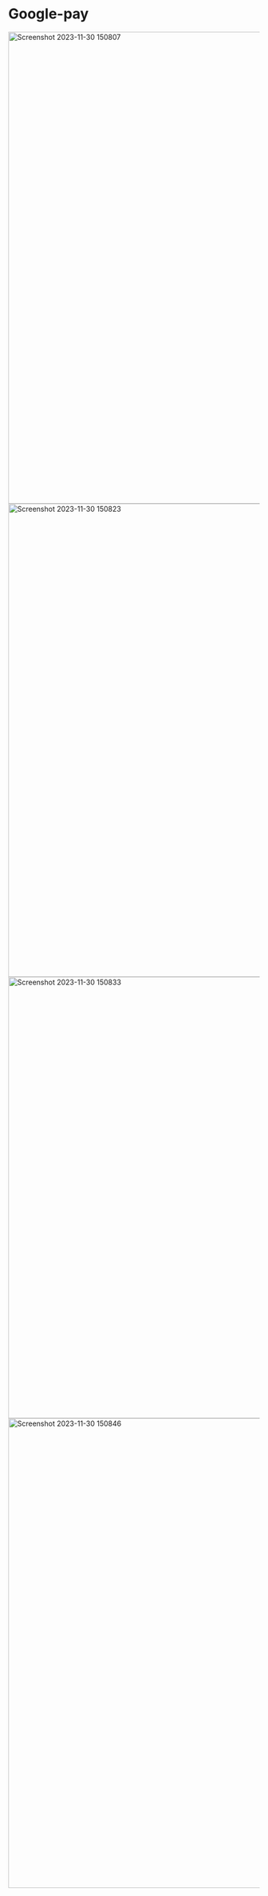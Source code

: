 # Google-pay


<img width="944" alt="Screenshot 2023-11-30 150807" src="https://github.com/DHRUV2005MAHESHWARI/Google-pay/assets/143800109/e91d5025-99af-468d-b2aa-f4daf105fde6">
<br>
<img width="947" alt="Screenshot 2023-11-30 150823" src="https://github.com/DHRUV2005MAHESHWARI/Google-pay/assets/143800109/fb2da685-88e5-4e90-8ced-a2f8e9bf94bc">
<br>
<img width="883" alt="Screenshot 2023-11-30 150833" src="https://github.com/DHRUV2005MAHESHWARI/Google-pay/assets/143800109/1fa60285-f36a-459b-8cc0-b43b5c428af1">
<br>
<img width="940" alt="Screenshot 2023-11-30 150846" src="https://github.com/DHRUV2005MAHESHWARI/Google-pay/assets/143800109/9e4fe291-6417-40b9-bb51-27b04846dcff">
